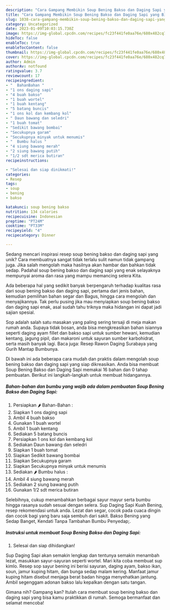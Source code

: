 ```yaml
---
description: "Cara Gampang Membikin Soup Bening Bakso dan Daging Sapi yang Bisa Manjain Lidah"
title: "Cara Gampang Membikin Soup Bening Bakso dan Daging Sapi yang Bisa Manjain Lidah"
slug: 1038-cara-gampang-membikin-soup-bening-bakso-dan-daging-sapi-yang-bisa-manjain-lidah
category: Uncategorized
date: 2023-01-09T10:03:15.730Z
image: https://img-global.cpcdn.com/recipes/fc23f441fe0aa76e/680x482cq70/soup-bening-bakso-dan-daging-sapi-foto-resep-utama.jpg
hideToc: false
enableToc: true
enableTocContent: false
thumbnail: https://img-global.cpcdn.com/recipes/fc23f441fe0aa76e/680x482cq70/soup-bening-bakso-dan-daging-sapi-foto-resep-utama.jpg
cover: https://img-global.cpcdn.com/recipes/fc23f441fe0aa76e/680x482cq70/soup-bening-bakso-dan-daging-sapi-foto-resep-utama.jpg
author: Admin
authorAv: notfound
ratingvalue: 3.7
reviewcount: 17
recipeingredient:
- "  BahanBahan "
- "1 ons daging sapi"
- "4 buah bakso"
- "1 buah wortel"
- "1 buah kentang"
- "5 batang buncis"
- "1 ons kol dan kembang kol"
- " Daun bawang dan seledri"
- "1 buah tomat"
- "Sedikit bawang bombai"
- "Secukupnya garam"
- "Secukupnya minyak untuk menumis"
- "  Bumbu halus "
- "4 siung bawang merah"
- "2 siung bawang putih"
- "1/2 sdt merica butiran"
recipeinstructions:

- "Selesai dan siap dinikmati!"
categories:
- Resep
tags:
- soup
- bening
- bakso

katakunci: soup bening bakso 
nutrition: 134 calories
recipecuisine: Indonesian
preptime: "PT24M"
cooktime: "PT33M"
recipeyield: "4"
recipecategory: Dinner

---
```





Sedang mencari inspirasi resep soup bening bakso dan daging sapi yang unik? Cara membuatnya sangat tidak terlalu sulit namun tidak gampang juga. Jika salah mengolah maka hasilnya akan hambar dan bahkan tidak sedap. Padahal soup bening bakso dan daging sapi yang enak selayaknya mempunyai aroma dan rasa yang mampu memancing selera Kita.





Ada beberapa hal yang sedikit banyak berpengaruh terhadap kualitas rasa dari soup bening bakso dan daging sapi, pertama dari jenis bahan, kemudian pemilihan bahan segar dan Bagus, hingga cara mengolah dan menyajikannya. Tak perlu pusing jika mau menyiapkan soup bening bakso dan daging sapi enak,      asal sudah tahu triknya maka hidangan ini dapat jadi sajian spesial.














Sop adalah salah satu masakan yang paling sering tersaji di meja makan rumah anda. Supaya tidak bosan, anda bisa mengkreasikan bahan isiannya seperti daging ayam fillet dan bakso sapi untuk sumber hewani, kemudian kentang, jagung pipil, dan makaroni untuk sayuran sumber karbohidrat, serta masih banyak lagi. Baca juga: Resep Rawon Daging Surabaya yang Gurih Mantap Bumbunya.






Di bawah ini ada beberapa cara mudah dan praktis dalam mengolah soup bening bakso dan daging sapi yang siap dikreasikan. Anda bisa membuat Soup Bening Bakso dan Daging Sapi memakai 16 bahan dan 0 tahap pembuatan. Berikut ini langkah-langkah untuk membuat hidangannya.

<!--inarticleads1-->

##### Bahan-bahan dan bumbu yang wajib ada dalam pembuatan Soup Bening Bakso dan Daging Sapi:

1. Persiapkan  🌶 Bahan-Bahan :
1. Siapkan 1 ons daging sapi
1. Ambil 4 buah bakso
1. Gunakan 1 buah wortel
1. Ambil 1 buah kentang
1. Sediakan 5 batang buncis
1. Persiapkan 1 ons kol dan kembang kol
1. Sediakan  Daun bawang dan seledri
1. Siapkan 1 buah tomat
1. Siapkan Sedikit bawang bombai
1. Siapkan Secukupnya garam
1. Siapkan Secukupnya minyak untuk menumis
1. Sediakan  🌶 Bumbu halus :
1. Ambil 4 siung bawang merah
1. Sediakan 2 siung bawang putih
1. Gunakan 1/2 sdt merica butiran


Selebihnya, cukup menambahkan berbagai sayur mayur serta bumbu hingga rasanya sudah sesuai dengan selera. Sup Daging Sapi Kuah Bening, resep rekomendasi untuk anda. Lezat dan segar, cocok pada cuaca dingin dan cocok bagi yang baru saja sembuh dari sakit. Bakso Bening yang Sedap Banget, Kendati Tanpa Tambahan Bumbu Penyedap;. 

<!--inarticleads2-->

##### Instruksi untuk membuat Soup Bening Bakso dan Daging Sapi:


1. Selesai dan siap dihidangkan!

Sup Daging Sapi akan semakin lengkap dan tentunya semakin menambah lezat, masukkan sayur-sayuran seperti wortel. Mari kita coba membuat sup kimlo. Resep sop sayur bening ini berisi sayuran, daging ayam, bakso ikan, soun, jamur kuping hitam, dan bunga sedap malam kering. Manfaat jamur kuping hitam disebut menjaga berat badan hingga menyehatkan jantung. Ambil segenggam adonan bakso lalu kepalkan dengan satu tangan. 

Gimana nih? Gampang kan? Itulah cara membuat soup bening bakso dan daging sapi yang bisa kamu praktikkan di rumah. Semoga bermanfaat dan selamat mencoba!
